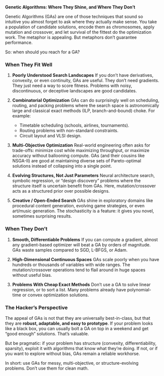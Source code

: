 **Genetic Algorithms: Where They Shine, and Where They Don’t**

Genetic Algorithms (GAs) are one of those techniques that sound so intuitive you almost forget to ask where they actually make sense. You take a population of candidate solutions, encode them as chromosomes, apply mutation and crossover, and let survival of the fittest do the optimization work. The metaphor is appealing. But metaphors don’t guarantee performance.

So: when should you reach for a GA?

### When They Fit Well

1. **Poorly Understood Search Landscapes**
   If you don’t have derivatives, convexity, or even continuity, GAs are useful. They don’t need gradients. They just need a way to score fitness. Problems with noisy, discontinuous, or deceptive landscapes are good candidates.

2. **Combinatorial Optimization**
   GAs can do surprisingly well on scheduling, routing, and packing problems where the search space is astronomically large and classical exact methods (ILP, branch-and-bound) choke. For example:

   * Timetable scheduling (schools, airlines, tournaments).
   * Routing problems with non-standard constraints.
   * Circuit layout and VLSI design.

3. **Multi-Objective Optimization**
   Real-world engineering often asks for trade-offs: minimize cost while maximizing throughput, or maximize accuracy without ballooning compute. GAs (and their cousins like NSGA-II) are good at maintaining diverse sets of Pareto-optimal solutions instead of collapsing into a single point.

4. **Evolving Structures, Not Just Parameters**
   Neural architecture search, symbolic regression, or “design discovery” problems where the structure itself is uncertain benefit from GAs. Here, mutation/crossover acts as a structured prior over possible designs.

5. **Creative / Open-Ended Search**
   GAs shine in exploratory domains like procedural content generation, evolving game strategies, or even art/music generation. The stochasticity is a feature: it gives you novel, sometimes surprising results.

### When They Don’t

1. **Smooth, Differentiable Problems**
   If you can compute a gradient, almost any gradient-based optimizer will beat a GA by orders of magnitude. GAs waste samples compared to SGD, L-BFGS, or Adam.

2. **High-Dimensional Continuous Spaces**
   GAs scale poorly when you have hundreds or thousands of variables with wide ranges. The mutation/crossover operations tend to flail around in huge spaces without useful bias.

3. **Problems With Cheap Exact Methods**
   Don’t use a GA to solve linear regression, or to sort a list. Many problems already have polynomial-time or convex optimization solutions.

### The Hacker’s Perspective

The appeal of GAs is not that they are universally best-in-class, but that they are **robust, adaptable, and easy to prototype**. If your problem looks like a black box, you can usually bolt a GA on top in a weekend and get “good enough” solutions. That’s valuable.

But be pragmatic: if your problem has structure (convexity, differentiability, sparsity), exploit it with algorithms that know what they’re doing. If not, or if you want to explore without bias, GAs remain a reliable workhorse.

In short: use GAs for messy, multi-objective, or structure-evolving problems. Don’t use them for clean math.

